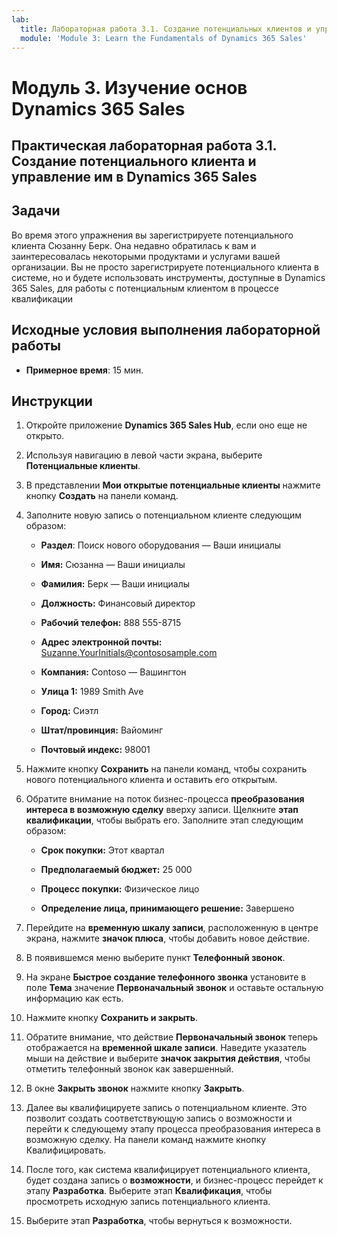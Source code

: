 ```yaml
---
lab:
  title: Лабораторная работа 3.1. Создание потенциальных клиентов и управление ними в Dynamics 365 Sales
  module: 'Module 3: Learn the Fundamentals of Dynamics 365 Sales'
---
```


<a name="module-3-learn-the-fundamentals-of-dynamics-365-sales"></a>Модуль 3. Изучение основ Dynamics 365 Sales
========================

## <a name="practice-lab-31---create-and-manage-a-lead-in-dynamics-365-sales"></a>Практическая лабораторная работа 3.1. Создание потенциального клиента и управление им в Dynamics 365 Sales

## <a name="objectives"></a>Задачи

Во время этого упражнения вы зарегистрируете потенциального клиента Сюзанну Берк. Она недавно обратилась к вам и заинтересовалась некоторыми продуктами и услугами вашей организации. Вы не просто зарегистрируете потенциального клиента в системе, но и будете использовать инструменты, доступные в Dynamics 365 Sales, для работы с потенциальным клиентом в процессе квалификации


## <a name="lab-setup"></a>Исходные условия выполнения лабораторной работы

  - **Примерное время**: 15 мин.

## <a name="instructions"></a>Инструкции

1. Откройте приложение **Dynamics 365 Sales Hub**, если оно еще не открыто. 

2. Используя навигацию в левой части экрана, выберите **Потенциальные клиенты**. 

3. В представлении **Мои открытые потенциальные клиенты** нажмите кнопку **Создать** на панели команд.

4. Заполните новую запись о потенциальном клиенте следующим образом:

    - **Раздел**: Поиск нового оборудования — Ваши инициалы

    - **Имя:** Сюзанна — Ваши инициалы

    - **Фамилия:** Берк — Ваши инициалы

    - **Должность:** Финансовый директор

    - **Рабочий телефон:** 888 555-8715

    - **Адрес электронной почты:** Suzanne.YourInitials@contososample.com

    - **Компания:** Contoso — Вашингтон

    - **Улица 1:** 1989 Smith Ave

    - **Город:** Сиэтл

    - **Штат/провинция:** Вайоминг

    - **Почтовый индекс:** 98001 

5. Нажмите кнопку **Сохранить** на панели команд, чтобы сохранить нового потенциального клиента и оставить его открытым.

6. Обратите внимание на поток бизнес-процесса **преобразования интереса в возможную сделку** вверху записи. Щелкните **этап квалификации**, чтобы выбрать его. Заполните этап следующим образом:

    - **Срок покупки:** Этот квартал

    - **Предполагаемый бюджет:** 25 000 

    - **Процесс покупки:** Физическое лицо

    - **Определение лица, принимающего решение:** Завершено

7. Перейдите на **временную шкалу записи**, расположенную в центре экрана, нажмите **значок плюса**, чтобы добавить новое действие. 

8. В появившемся меню выберите пункт **Телефонный звонок**.

9. На экране **Быстрое создание телефонного звонка** установите в поле **Тема** значение **Первоначальный звонок** и оставьте остальную информацию как есть. 

10. Нажмите кнопку **Сохранить и закрыть**.

11. Обратите внимание, что действие **Первоначальный звонок** теперь отображается на **временной шкале записи**. Наведите указатель мыши на действие и выберите **значок закрытия действия**, чтобы отметить телефонный звонок как завершенный. 

12. В окне **Закрыть звонок** нажмите кнопку **Закрыть**. 

13. Далее вы квалифицируете запись о потенциальном клиенте.  Это позволит создать соответствующую запись о возможности и перейти к следующему этапу процесса преобразования интереса в возможную сделку.  На панели команд нажмите кнопку Квалифицировать.  

14. После того, как система квалифицирует потенциального клиента, будет создана запись о **возможности**, и бизнес-процесс перейдет к этапу **Разработка**.  Выберите этап **Квалификация**, чтобы просмотреть исходную запись потенциального клиента. 

15. Выберите этап **Разработка**, чтобы вернуться к возможности.

